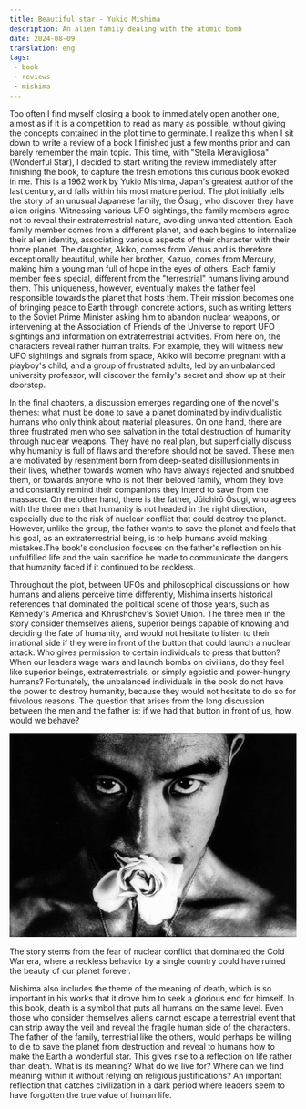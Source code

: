 ```yaml
---
title: Beautiful star - Yukio Mishima
description: An alien family dealing with the atomic bomb
date: 2024-08-09
translation: eng
tags:
 - book
 - reviews
 - mishima
---
```


Too often I find myself closing a book to immediately open another one, almost as if it is a competition to read as many as possible, without giving the concepts contained in the plot time to germinate. I realize this when I sit down to write a review of a book I finished just a few months prior and can barely remember the main topic. This time, with "Stella Meravigliosa" (Wonderful Star), I decided to start writing the review immediately after finishing the book, to capture the fresh emotions this curious book evoked in me. This is a 1962 work by Yukio Mishima, Japan's greatest author of the last century, and falls within his most mature period. The plot initially tells the story of an unusual Japanese family, the Ōsugi, who discover they have alien origins. Witnessing various UFO sightings, the family members agree not to reveal their extraterrestrial nature, avoiding unwanted attention. Each family member comes from a different planet, and each begins to internalize their alien identity, associating various aspects of their character with their home planet. The daughter, Akiko, comes from Venus and is therefore exceptionally beautiful, while her brother, Kazuo, comes from Mercury, making him a young man full of hope in the eyes of others. Each family member feels special, different from the "terrestrial" humans living around them. This uniqueness, however, eventually makes the father feel responsible towards the planet that hosts them. Their mission becomes one of bringing peace to Earth through concrete actions, such as writing letters to the Soviet Prime Minister asking him to abandon nuclear weapons, or intervening at the Association of Friends of the Universe to report UFO sightings and information on extraterrestrial activities. From here on, the characters reveal rather human traits. For example, they will witness new UFO sightings and signals from space, Akiko will become pregnant with a playboy's child, and a group of frustrated adults, led by an unbalanced university professor, will discover the family's secret and show up at their doorstep.

In the final chapters, a discussion emerges regarding one of the novel's themes: what must be done to save a planet dominated by individualistic humans who only think about material pleasures. On one hand, there are three frustrated men who see salvation in the total destruction of humanity through nuclear weapons. They have no real plan, but superficially discuss why humanity is full of flaws and therefore should not be saved. These men are motivated by resentment born from deep-seated disillusionments in their lives, whether towards women who have always rejected and snubbed them, or towards anyone who is not their beloved family, whom they love and constantly remind their companions they intend to save from the massacre. On the other hand, there is the father, Jūichirō Ōsugi, who agrees with the three men that humanity is not headed in the right direction, especially due to the risk of nuclear conflict that could destroy the planet. However, unlike the group, the father wants to save the planet and feels that his goal, as an extraterrestrial being, is to help humans avoid making mistakes.The book's conclusion focuses on the father's reflection on his unfulfilled life and the vain sacrifice he made to communicate the dangers that humanity faced if it continued to be reckless.

Throughout the plot, between UFOs and philosophical discussions on how humans and aliens perceive time differently, Mishima inserts historical references that dominated the political scene of those years, such as Kennedy's America and Khrushchev's Soviet Union. The three men in the story consider themselves aliens, superior beings capable of knowing and deciding the fate of humanity, and would not hesitate to listen to their irrational side if they were in front of the button that could launch a nuclear attack. Who gives permission to certain individuals to press that button? When our leaders wage wars and launch bombs on civilians, do they feel like superior beings, extraterrestrials, or simply egoistic and power-hungry humans? Fortunately, the unbalanced individuals in the book do not have the power to destroy humanity, because they would not hesitate to do so for frivolous reasons. The question that arises from the long discussion between the men and the father is: if we had that button in front of us, how would we behave?

![Yukio Mishima](/assets/img/mishima_rose.png "Yukio Mishima")

The story stems from the fear of nuclear conflict that dominated the Cold War era, where a reckless behavior by a single country could have ruined the beauty of our planet forever.

Mishima also includes the theme of the meaning of death, which is so important in his works that it drove him to seek a glorious end for himself. In this book, death is a symbol that puts all humans on the same level. Even those who consider themselves aliens cannot escape a terrestrial event that can strip away the veil and reveal the fragile human side of the characters. The father of the family, terrestrial like the others, would perhaps be willing to die to save the planet from destruction and reveal to humans how to make the Earth a wonderful star. This gives rise to a reflection on life rather than death. What is its meaning? What do we live for? Where can we find meaning within it without relying on religious justifications? An important reflection that catches civilization in a dark period where leaders seem to have forgotten the true value of human life.